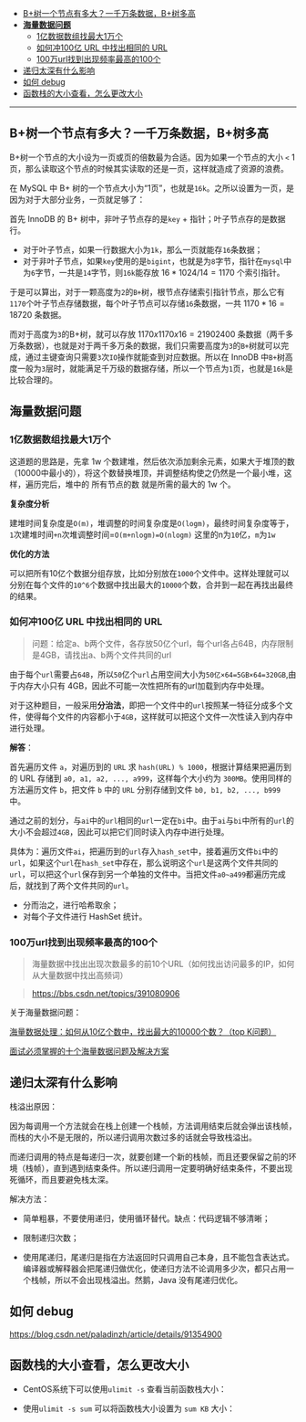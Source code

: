 
- [B+树一个节点有多大？一千万条数据，B+树多高](#b树一个节点有多大一千万条数据b树多高)
- [**海量数据问题**](#海量数据问题)
  - [1亿数据数组找最大1万个](#1亿数据数组找最大1万个)
  - [如何冲100亿 URL 中找出相同的 URL](#如何冲100亿-url-中找出相同的-url)
  - [100万url找到出现频率最高的100个](#100万url找到出现频率最高的100个)
- [递归太深有什么影响](#递归太深有什么影响)
- [如何 debug](#如何-debug)
- [函数栈的大小查看，怎么更改大小](#函数栈的大小查看怎么更改大小)

-------

## B+树一个节点有多大？一千万条数据，B+树多高

B+树一个节点的大小设为一页或页的倍数最为合适。因为如果一个节点的大小 `<` 1页，那么读取这个节点的时候其实读取的还是一页，这样就造成了资源的浪费。

在 MySQL 中 B+ 树的一个节点大小为“1页”，也就是`16k`。之所以设置为一页，是因为对于大部分业务，一页就足够了：

首先 InnoDB 的 B+ 树中，非叶子节点存的是`key` + 指针；叶子节点存的是数据行。

- 对于叶子节点，如果一行数据大小为`1k`，那么一页就能存`16`条数据；
- 对于非叶子节点，如果`key`使用的是`bigint`，也就是为`8`字节，指针在`mysql`中为`6`字节，一共是`14`字节，则`16k`能存放 $16 * 1024 / 14 = 1170$ 个索引指针。

于是可以算出，对于一颗高度为`2`的`B+`树，根节点存储索引指针节点，那么它有`1170`个叶子节点存储数据，每个叶子节点可以存储`16`条数据，一共 $1170 * 16 = 18720$ 条数据。

而对于高度为`3`的B+树，就可以存放 $1170 x 1170 x 16 = 21902400$ 条数据（两千多万条数据），也就是对于两千多万条的数据，我们只需要高度为`3`的`B+`树就可以完成，通过主键查询只需要`3`次`IO`操作就能查到对应数据。所以在 InnoDB 中`B+`树高度一般为`3`层时，就能满足千万级的数据存储，所以一个节点为`1`页，也就是`16k`是比较合理的。

## **海量数据问题**

### 1亿数据数组找最大1万个


这道题的思路是，先拿 1w 个数建堆，然后依次添加剩余元素，如果大于堆顶的数（10000中最小的），将这个数替换堆顶，并调整结构使之仍然是一个最小堆，这样，遍历完后，堆中的 所有节点的数 就是所需的最大的 1w 个。

**复杂度分析**

建堆时间复杂度是`O(m)`，堆调整的时间复杂度是`O(logm)`，最终时间复杂度等于，`1`次建堆时间`+n`次堆调整时间=`O(m+nlogm)=O(nlogm)`
这里的n为`10`亿，`m`为`1w`

**优化的方法**

可以把所有10亿个数据分组存放，比如分别放在`1000`个文件中。这样处理就可以分别在每个文件的`10^6`个数据中找出最大的`10000`个数，合并到一起在再找出最终的结果。


### 如何冲100亿 URL 中找出相同的 URL

> 问题：给定a、b两个文件，各存放50亿个url，每个url各占64B，内存限制是4GB，请找出a、b两个文件共同的url

由于每个`url`需要占`64B`，所以`50`亿个`url`占用空间大小为`50亿×64=5GB×64=320GB`,由于内存大小只有 4GB，因此不可能一次性把所有的url加载到内存中处理。

对于这种题目，一般采用**分治法**，即把一个文件中的`url`按照某一特征分成多个文件，使得每个文件的内容都小于`4GB`，这样就可以把这个文件一次性读入到内存中进行处理。

**解答**：

首先遍历文件 `a`，对遍历到的 `URL` 求 `hash(URL) % 1000`，根据计算结果把遍历到的 URL 存储到 `a0, a1, a2, ..., a999`，这样每个大小约为 `300MB`。使用同样的方法遍历文件 `b`，把文件 `b` 中的 `URL` 分别存储到文件 `b0, b1, b2, ..., b999` 中。

通过之前的划分，与`ai`中的`url`相同的`url`一定在`bi`中。由于`ai`与`bi`中所有的`url`的大小不会超过`4GB`，因此可以把它们同时读入内存中进行处理。

具体为：遍历文件`ai`，把遍历到的`url`存入`hash_set`中，接着遍历文件`bi`中的`url`，如果这个`url`在`hash_set`中存在，那么说明这个`url`是这两个文件共同的`url`，可以把这个`url`保存到另一个单独的文件中。当把文件`a0~a499`都遍历完成后，就找到了两个文件共同的`url`。

- 分而治之，进行哈希取余；
- 对每个子文件进行 HashSet 统计。

### 100万url找到出现频率最高的100个

> 海量数据中找出出现次数最多的前10个URL（如何找出访问最多的IP，如何从大量数据中找出高频词）

> https://bbs.csdn.net/topics/391080906


关于海量数据问题：

[海量数据处理：如何从10亿个数中，找出最大的10000个数？（top K问题）](https://blog.csdn.net/sinat_42483341/article/details/108277388)

[面试必须掌握的十个海量数据问题及解决方案](https://blog.csdn.net/hitxueliang/article/details/52153476)

## 递归太深有什么影响

栈溢出原因：

因为每调用一个方法就会在栈上创建一个栈帧，方法调用结束后就会弹出该栈帧，而栈的大小不是无限的，所以递归调用次数过多的话就会导致栈溢出。

而递归调用的特点是每递归一次，就要创建一个新的栈帧，而且还要保留之前的环境（栈帧），直到遇到结束条件。所以递归调用一定要明确好结束条件，不要出现死循环，而且要避免栈太深。

解决方法：

- 简单粗暴，不要使用递归，使用循环替代。缺点：代码逻辑不够清晰；

- 限制递归次数；

- 使用尾递归，尾递归是指在方法返回时只调用自己本身，且不能包含表达式。编译器或解释器会把尾递归做优化，使递归方法不论调用多少次，都只占用一个栈帧，所以不会出现栈溢出。然鹅，Java 没有尾递归优化。

## 如何 debug

https://blog.csdn.net/paladinzh/article/details/91354900

## 函数栈的大小查看，怎么更改大小

- CentOS系统下可以使用`ulimit -s` 查看当前函数栈大小：

- 使用`ulimit -s sum` 可以将函数栈大小设置为 `sum KB` 大小：